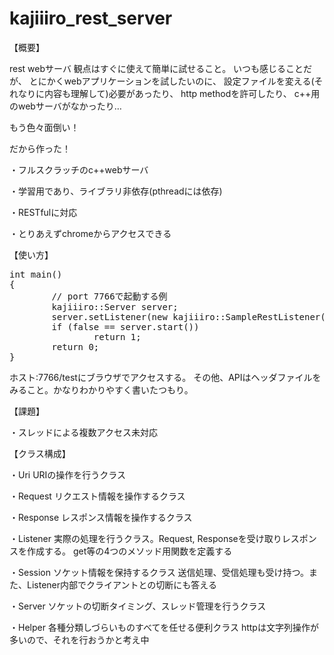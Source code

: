kajiiiro_rest_server
====================

【概要】

rest webサーバ
観点はすぐに使えて簡単に試せること。
いつも感じることだが、
とにかくwebアプリケーションを試したいのに、
設定ファイルを変える(それなりに内容も理解して)必要があったり、
http methodを許可したり、
c++用のwebサーバがなかったり…

もう色々面倒い！

だから作った！

・フルスクラッチのc++webサーバ

・学習用であり、ライブラリ非依存(pthreadには依存)

・RESTfulに対応

・とりあえずchromeからアクセスできる

【使い方】

<pre>
int main()
{
        // port 7766で起動する例
        kajiiiro::Server server;
        server.setListener(new kajiiiro::SampleRestListener());
        if (false == server.start())
                return 1;
        return 0;
}
</pre>

ホスト:7766/testにブラウザでアクセスする。
その他、APIはヘッダファイルをみること。かなりわかりやすく書いたつもり。

【課題】

・スレッドによる複数アクセス未対応

【クラス構成】

・Uri
        URIの操作を行うクラス

・Request
        リクエスト情報を操作するクラス

・Response
        レスポンス情報を操作するクラス

・Listener
        実際の処理を行うクラス。Request, Responseを受け取りレスポンスを作成する。
        get等の4つのメソッド用関数を定義する

・Session
        ソケット情報を保持するクラス
        送信処理、受信処理も受け持つ。また、Listener内部でクライアントとの切断にも答える

・Server
        ソケットの切断タイミング、スレッド管理を行うクラス

・Helper
        各種分類しづらいものすべてを任せる便利クラス
        httpは文字列操作が多いので、それを行おうかと考え中

